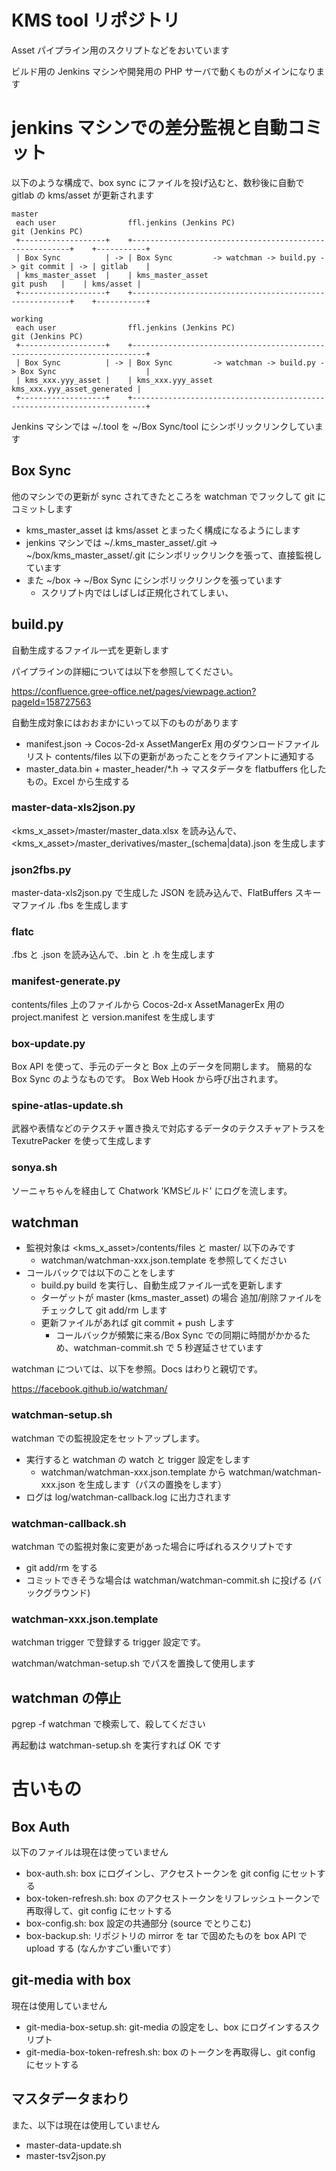 # KMS tool リポジトリ

Asset パイプライン用のスクリプトなどをおいています

ビルド用の Jenkins マシンや開発用の PHP サーバで動くものがメインになります

# jenkins マシンでの差分監視と自動コミット
以下のような構成で、box sync にファイルを投げ込むと、数秒後に自動で gitlab の kms/asset が更新されます

```
master
 each user                ffl.jenkins (Jenkins PC)                                      git (Jenkins PC)
 +-------------------+    +--------------------------------------------------------+    +-----------+
 | Box Sync          | -> | Box Sync         -> watchman -> build.py -> git commit | -> | gitlab    |
 | kms_master_asset  |    | kms_master_asset                            git push   |    | kms/asset |
 +-------------------+    +--------------------------------------------------------+    +-----------+

working
 each user                ffl.jenkins (Jenkins PC)                                      git (Jenkins PC)
 +-------------------+    +-------------------------------------------------------------------------+
 | Box Sync          | -> | Box Sync         -> watchman -> build.py -> Box Sync                    |
 | kms_xxx.yyy_asset |    | kms_xxx.yyy_asset                           kms_xxx.yyy_asset_generated |
 +-------------------+    +-------------------------------------------------------------------------+
```

Jenkins マシンでは ~/.tool を ~/Box Sync/tool にシンボリックリンクしています

## Box Sync
他のマシンでの更新が sync されてきたところを watchman でフックして git にコミットします

- kms_master_asset は kms/asset とまったく構成になるようにします
- jenkins マシンでは ~/.kms_master_asset/.git -> ~/box/kms_master_asset/.git にシンボリックリンクを張って、直接監視しています
- また ~/box -> ~/Box Sync にシンボリックリンクを張っています
  - スクリプト内ではしばしば正規化されてしまい、

## build.py
自動生成するファイル一式を更新します

パイプラインの詳細については以下を参照してください。

https://confluence.gree-office.net/pages/viewpage.action?pageId=158727563

自動生成対象にはおおまかにいって以下のものがあります
- manifest.json -> Cocos-2d-x AssetMangerEx 用のダウンロードファイルリスト contents/files 以下の更新があったことをクライアントに通知する
- master_data.bin + master_header/*.h -> マスタデータを flatbuffers 化したもの。Excel から生成する

### master-data-xls2json.py
<kms_x_asset>/master/master_data.xlsx を読み込んで、<kms_x_asset>/master_derivatives/master_(schema|data).json を生成します

### json2fbs.py
master-data-xls2json.py で生成した JSON を読み込んで、FlatBuffers スキーマファイル .fbs を生成します

### flatc
.fbs と .json を読み込んで、.bin と .h を生成します

### manifest-generate.py
contents/files 上のファイルから Cocos-2d-x AssetManagerEx 用の project.manifest と version.manifest を生成します

### box-update.py
Box API を使って、手元のデータと Box 上のデータを同期します。
簡易的な Box Sync のようなものです。
Box Web Hook から呼び出されます。

### spine-atlas-update.sh
武器や表情などのテクスチャ置き換えで対応するデータのテクスチャアトラスを TexutrePacker を使って生成します

### sonya.sh
ソーニャちゃんを経由して Chatwork 'KMSビルド' にログを流します。

## watchman

- 監視対象は <kms_x_asset>/contents/files と master/ 以下のみです 
  - watchman/watchman-xxx.json.template を参照してください
- コールバックでは以下のことをします
  - build.py build を実行し、自動生成ファイル一式を更新します
  - ターゲットが master (kms_master_asset) の場合 追加/削除ファイルをチェックして git add/rm します
  - 更新ファイルがあれば git commit + push します
    - コールバックが頻繁に来る/Box Sync での同期に時間がかかるため、watchman-commit.sh で 5 秒遅延させています

watchman については、以下を参照。Docs はわりと親切です。

https://facebook.github.io/watchman/

### watchman-setup.sh
watchman での監視設定をセットアップします。

- 実行すると watchman の watch と trigger 設定をします
  - watchman/watchman-xxx.json.template から watchman/watchman-xxx.json を生成します（パスの置換をします）
- ログは log/watchman-callback.log に出力されます

### watchman-callback.sh
watchman での監視対象に変更があった場合に呼ばれるスクリプトです

- git add/rm をする
- コミットできそうな場合は watchman/watchman-commit.sh に投げる (バックグラウンド)

### watchman-xxx.json.template
watchman trigger で登録する trigger 設定です。

watchman/watchman-setup.sh でパスを置換して使用します

## watchman の停止
pgrep -f watchman で検索して、殺してください

再起動は watchman-setup.sh を実行すれば OK です

# 古いもの

## Box Auth

以下のファイルは現在は使っていません
- box-auth.sh: box にログインし、アクセストークンを git config にセットする
- box-token-refresh.sh: box のアクセストークンをリフレッシュトークンで再取得して、git config にセットする
- box-config.sh: box 設定の共通部分 (source でとりこむ)
- box-backup.sh: リポジトリの mirror を tar で固めたものを box API で upload する (なんかすごい重いです）

## git-media with box
現在は使用していません

- git-media-box-setup.sh: git-media の設定をし、box にログインするスクリプト
- git-media-box-token-refresh.sh: box のトークンを再取得し、git config にセットする

## マスタデータまわり
また、以下は現在は使用していません
- master-data-update.sh
- master-tsv2json.py
